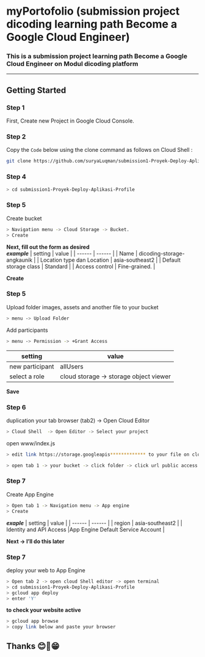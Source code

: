# myPortofolio (submission project dicoding learning path Become a Google Cloud Engineer)
### This is a submission project learning path Become a Google Cloud Engineer on  Modul dicoding platform

----
<h2>Getting Started</h2>
<h3 >

Step 1

</h3>
First, Create new Project in Google Cloud Console.


<h3 >

Step 2

</h3>

Copy the `Code` below using the clone command as follows on Cloud Shell :


```sh
git clone https://github.com/suryaLuqman/submission1-Proyek-Deploy-Aplikasi-Profile.git
```

<h3 >

Step 4

</h3>

```sh
> cd submission1-Proyek-Deploy-Aplikasi-Profile
```

<h3 >

Step 5

</h3>
Create bucket

```sh
> Navigation menu -> Cloud Storage -> Bucket. 
> Create
```

**Next, fill out the form as desired**<br>
***example***
| setting | value |
| ------ | ------ |
| Name | dicoding-storage-angkaunik |
| Location type dan Location | asia-southeast2 |
| Default storage class | Standard |
| Access control | Fine-grained. |

**Create**

<h3 >

Step 5

</h3>
Upload folder images, assets and another file to your bucket

```sh
> menu -> Upload Folder
```

Add participants 

```sh
> menu -> Permission -> +Grant Access 
```
| setting | value |
| ------ | ------ |
| new participant | allUsers |
| select a role | cloud storage -> storage object viewer |

**Save**

<h3 >

Step 6

</h3>
duplication your tab browser (tab2) -> Open Cloud Editor

```sh
> Cloud Shell  -> Open Editor -> Select your project 
```

open www/index.js

```sh
> edit link https://storage.googleapis************* to your file on cloud storage
```

```sh
> open tab 1 -> your bucket -> click folder -> click url public access 
```

<h3 >

Step 7

</h3>
Create App Engine

```sh
> Open tab 1 -> Navigation menu -> App engine 
> Create 
``` 

***exaple***
| setting | value |
| ------ | ------ |
| region | asia-southeast2 |
| Identity and API Access |App Engine Default Service Account |

**Next -> I’ll do this later**

<h3 >

Step 7

</h3>
deploy your web to App Engine

```sh
> Open tab 2 -> open cloud Shell editor -> open terminal 
> cd submission1-Proyek-Deploy-Aplikasi-Profile
> gcloud app deploy
> enter 'Y'
``` 

**to check your website active**
```sh
> gcloud app browse
> copy link below and paste your browser
``` 


## Thanks  😊👋😁
